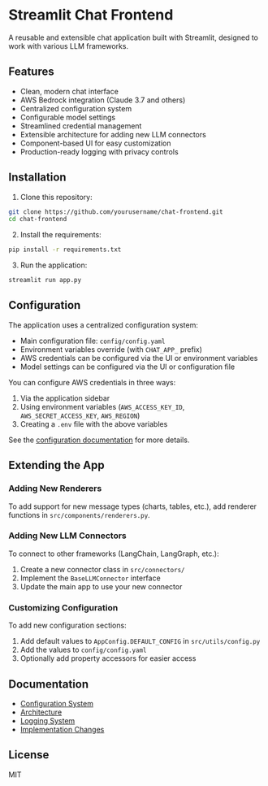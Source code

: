 # Streamlit Chat Frontend

A reusable and extensible chat application built with Streamlit, designed to work with various LLM frameworks.

## Features

- Clean, modern chat interface
- AWS Bedrock integration (Claude 3.7 and others)
- Centralized configuration system
- Configurable model settings
- Streamlined credential management
- Extensible architecture for adding new LLM connectors
- Component-based UI for easy customization
- Production-ready logging with privacy controls

## Installation

1. Clone this repository:
```bash
git clone https://github.com/yourusername/chat-frontend.git
cd chat-frontend
```

2. Install the requirements:
```bash
pip install -r requirements.txt
```

3. Run the application:
```bash
streamlit run app.py
```

## Configuration

The application uses a centralized configuration system:

- Main configuration file: `config/config.yaml`
- Environment variables override (with `CHAT_APP_` prefix)
- AWS credentials can be configured via the UI or environment variables
- Model settings can be configured via the UI or configuration file

You can configure AWS credentials in three ways:
1. Via the application sidebar
2. Using environment variables (`AWS_ACCESS_KEY_ID`, `AWS_SECRET_ACCESS_KEY`, `AWS_REGION`)
3. Creating a `.env` file with the above variables

See the [configuration documentation](docs/configuration.md) for more details.

## Extending the App

### Adding New Renderers

To add support for new message types (charts, tables, etc.), add renderer functions in `src/components/renderers.py`.

### Adding New LLM Connectors

To connect to other frameworks (LangChain, LangGraph, etc.):
1. Create a new connector class in `src/connectors/`
2. Implement the `BaseLLMConnector` interface
3. Update the main app to use your new connector

### Customizing Configuration

To add new configuration sections:
1. Add default values to `AppConfig.DEFAULT_CONFIG` in `src/utils/config.py`
2. Add the values to `config/config.yaml`
3. Optionally add property accessors for easier access

## Documentation

- [Configuration System](docs/configuration.md)
- [Architecture](docs/architecture.md)
- [Logging System](docs/logging.md)
- [Implementation Changes](docs/changes.md)

## License

MIT